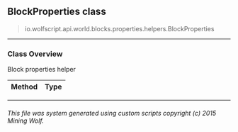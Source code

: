 ## BlockProperties __class__

>io.wolfscript.api.world.blocks.properties.helpers.BlockProperties

---

### Class Overview

Block properties helper

Method | Type   
--- | :--- 



---



###### This file was system generated using custom scripts copyright (c) 2015 Mining Wolf.
	

